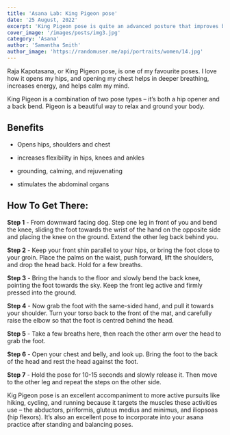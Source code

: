```yaml
---
title: 'Asana Lab: King Pigeon pose'
date: '25 August, 2022'
excerpt: 'King Pigeon pose is quite an advanced posture that improves both strength and flexibility in nearly the entire body.'
cover_image: '/images/posts/img3.jpg'
category: 'Asana'
author: 'Samantha Smith'
author_image: 'https://randomuser.me/api/portraits/women/14.jpg'
---
```


<!-- Markdown generator - https://jaspervdj.be/lorem-markdownum/ -->

Raja Kapotasana, or King Pigeon pose, is one of my favourite poses. I love how it opens my hips, and opening my chest helps in deeper breathing, increases energy, and helps calm my mind.

King Pigeon is a combination of two pose types – it’s both a hip opener and a back bend. Pigeon is a beautiful way to relax and ground your body.

## Benefits

- Opens hips, shoulders and chest

- increases flexibility in hips, knees and ankles

- grounding, calming, and rejuvenating

- stimulates the abdominal organs

## How To Get There:

**Step 1** - From downward facing dog. Step one leg in front of you and bend the knee, sliding the foot towards the wrist of the hand on the opposite side and placing the knee on the ground. Extend the other leg back behind you.</li>

**Step 2** - Keep your front shin parallel to your hips, or bring the foot close to your groin. Place the palms on the waist, push forward, lift the shoulders, and drop the head back. Hold for a few breaths.</li>

**Step 3** - Bring the hands to the floor and slowly bend the back knee, pointing the foot towards the sky. Keep the front leg active and firmly pressed into the ground.</li>

**Step 4** - Now grab the foot with the same-sided hand, and pull it towards your shoulder. Turn your torso back to the front of the mat, and carefully raise the elbow so that the foot is centred behind the head.

**Step 5** - Take a few breaths here, then reach the other arm over the head to grab the foot.

**Step 6** - Open your chest and belly, and look up. Bring the foot to the back of the head and rest the head against the foot.

**Step 7** - Hold the pose for 10-15 seconds and slowly release it. Then move to the other leg and repeat the steps on the other side.

Kig Pigeon pose is an excellent accompaniment to more active pursuits like hiking, cycling, and running because it targets the muscles these activities use – the abductors, piriformis, gluteus medius and minimus, and iliopsoas (hip flexors). It’s also an excellent pose to incorporate into your asana practice after standing and balancing poses.
